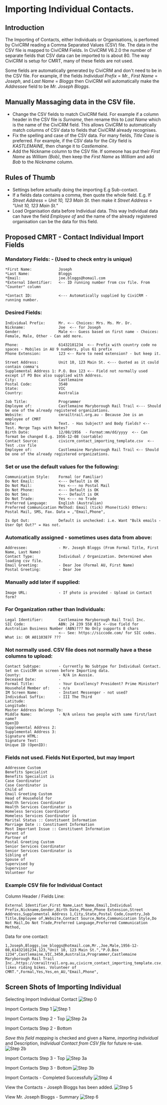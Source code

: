 # Importing Individual Contacts.

## Introduction

The Importing of Contacts, either Individuals or Organisations, is perfomed by CiviCRM reading a Comma Separated Values (CSV) file. The data in the CSV file is mapped to CiviCRM Fields.
In CiviCRM V6.2.0 the number of separate fields that CSV data can be imported to is about 80. The way CiviCRM is setup for CMRT, many of these fields are not used. 

Some fields are automatically generated by CiviCRM and don't need to be in the CSV file. For example, if the fields *Individual Prefix* = *Mr.*, *First Name* = *Joseph*, and *Last Name* = *Bloggs* then CiviCRM will automatically make the *Addressee* field to be *Mr. Joseph Bloggs*.

## Manually Massaging data in the CSV file.

* Change the CSV fields to match CiviCRM field. For example if a column header in the CSV file is *Surname*, then rename this to *Last Name* which is the name of the CiviCRM field. This allows CiviCRM to automatically match columns of CSV data to fields that CiviCRM already recognises.
* Fix the spelling and case of the CSV data. For many fields, *Title Case* is preferred. For example, if the CSV data for the *City* field is *KASTLEMAINE*, then change it to *Castlemaine*.
* Add the Nickname column to the CSV file. If someone has put their *First Name* as *William (Bob)*, then keep the *First Name* as *William* and add *Bob* to the *Nickname* column.

## Rules of Thumb
* Settings before actually doing the importing E.g Sub-contact.
* If a fields data contains a comma, then quote the whole field. E.g. If *Street Address* = *Unit 10, 123 Main St.* then  make it *Street Address* =  *"Unit 10, 123 Main St."*
* Load Organisation data before Individual data. This way Individual data can have the field *Employee of* and the name of the already registered organisation can be the data for this field.
  
## Proposed CMRT - Contact Individual Import Fields

### Mandatory Fields: - (Used to check entry is unique)
```
*First Name:            Joseph
*Last Name:             Bloggs
*Email:                 joe.bloggs@homail.com
*External Identifier:   <-- ID running number from csv file. From "Counter" column

*Contact ID:            <--- Automatically supplied by CiviCRM - running number. 
```
### Desired Fields:
```
Individual Prefix:      Mr. <-- Choices: Mrs. Ms. Mr. Dr.
Nickname:               Joe  <-- for Joseph
Gender:                 Male <-- Guess based on first name - Choices: Female, Male, Other - Can add more.

Phone:                  61432101234  <-- Prefix with country code no spaces - Mobiles in AU 9 numbers, plus 61 prefix
Phone Extension:        123 <-- Rare to need extension? - but keep it.

Street Address:         Unit 10, 123 Main St. <--- Quoted as it could contain comma's 
Supplemental Address 1: P.O. Box 123 <-- Field not normally used except if PO Box also supplied with Address.
City:                   Castlemaine 
Postal Code:            3540
State:                  VIC
Country:                Australia

Job Title:              Programmer
Employee of:            Castlemaine Maryborough Rail Trail <--- Should be one of the already registered organizations.
Website:                cmrailtrail.org.au - Because Joe is an employee of CMRT
Note:                   Text. - Has Subject? and Body fields? <-- Test. Merge Tags with Notes?
Birth Date:             12/08/1956  - Format:mm/dd/yyyy  <-- Can format be changed E.g. 1956-12-08 (sortable)
Contact Source:         civicrm_contact_importing_template.csv  <-- Test .csv file
Employee of:            Castlemaine Maryborough Rail Trail <-- Should be one of the already registered organizations.

```
### Set or use the default values for the following:
```
Communication Style:    Formal (or Familiar)
Do Not Email:           <--- Default is OK
Do Not Mail:            Yes <--- no Postal Mail
Do Not Phone:           <--- Default is OK
Do Not Sms:             <--- Default is OK
Do Not Trade:           Yes <--- no Trade
Preferred Language:     English (Australian)
Preferred Communication Method: Email (tick) Phone(tick) Others: Postal Mail, SMS, Fax. Data = ,"Email,Phone",

Is Opt Out:             Default is unchecked: i.e. Want "Bulk emails - User Opt Out?" = Has not.
```
### Automatically assigned - sometimes uses data from above:
```
Addressee:              - Mr. Joseph Bloggs (From Formal Title, First Name, Last Name)
Contact Type:           Individual / Organization. Determined when loading csv file.
Email Greeting:         - Dear Joe (Formal AU, First Name)
Postal Greeting:        - Dear Joe
```
### Manually add later if supplied:
```
Image URL:              - If photo is provided - Upload in Contact form?
```
### For Organization rather than Individuals:
```
Legal Identifier:       Castlemaine Maryborough Rail Trail Inc.
SIC Code:               ABN: 24 239 558 815 <--Use field for Australian Business Number (ABN)??? No Only supports 8 chars  
                        <-- See: https://siccode.com/ for SIC codes. What is: OR A0110387F ???
```
### Not normally used. CSV file does not normally have a these columns to upload:
```
Contact Subtype:        - Currently No Subtype for Individual Contact. Set on CiviCRM on screen before Importing data.
County:                 - N/A in Aussie.
Deceased Date:          -
Formal Title:           - Your Excellency? President? Prime Minister?
Household Member of:    - n/a
IM Screen Name:         - Instant Messenger - not used? 
Individual Suffix:      - III The Third
Latitude:
Longitude:
Master Address Belongs To:
Middle Name:            - N/A unless two people with same first/last name?
OpenID
Supplemental Address 2:
Supplemental Address 3:
Signature HTML:
Signature Text:
Unique ID (OpenID):
```
### Fields not used. Fields Not Exported, but may Import
```
Addressee Custom
Benefits Specialist
Benefits Specialist is
Case Coordinator
Case Coordinator is
Child of
Email Greeting Custom
Head of Household for
Health Services Coordinator
Health Services Coordinator is
Homeless Services Coordinator
Homeless Services Coordinator is
Marital Status :: Constituent Information
Marriage Date :: Constituent Information
Most Important Issue :: Constituent Information
Parent of
Partner of
Postal Greeting Custom
Senior Services Coordinator
Senior Services Coordinator is
Sibling of
Spouse of
Supervised by
Supervisor
Volunteer for
```
### Example CSV file for Individual Contact

Column Header / Fields Line:
```
External Identifier,First Name,Last Name,Email,Individual Prefix,Nickname,Gender,Birth Date,Phone,Phone Extension,Street Address,Supplemental Address 1,City,State,Postal Code,Country,Job Title,Employee of,Website,Contact Source,Note,Communication Style,Do Not Mail,Do Not Trade,Preferred Language,Preferred Communication Method,
```
Data for one contact:
```
1,Joseph,Bloggs,joe_bloggs@hotmail.com,Mr.,Joe,Male,1956-12-08,61432101234,123,"Unit 10, 123 Main St.","P.O.Box 1234",Castlemaine,VIC,3450,Australia,Programmer,Castlemaine Maryborough Rail Trail Inc.,https://cmrailtrail.org.au,civicrm_contact_importing_template.csv,"Joe likes riding bikes. Volunteer of CMRT.",Formal,Yes,Yes,en_AU,"Email,Phone",
```
## Screen Shots of Importing Individual

Selecting Import Individual Contact
![Step 0](images/import_individual/import_step_0.png)


Import Contacts Step 1
![Step 1](images/import_individual/import_step_1.png)

Import Contacts Step 2 - Top
![Step 2a](images/import_individual/import_step_2a.png)

Import Contacts Step 2 - Bottom

*Save this field mapping* is checked and given a Name, *importing individual* and Description, *Individual Contact from CSV file* for future re-use.
![Step 2b](images/import_individual/import_step_2b.png)

Import Contacts Step 3 - Top
![Step 3a](images/import_individual/import_step_3a.png)

Import Contacts Step 3 - Bottom
![Step 3b](images/import_individual/import_step_3b.png)

Import Contacts - Completed Successfully
![Step 4](images/import_individual/import_step_4.png)

View the Contacts - Joseph Bloggs has been added.
![Step 5](images/import_individual/import_step_5.png)

View Mr. Joseph Bloggs - Summary
![Step 6](images/import_individual/import_step_6.png)






